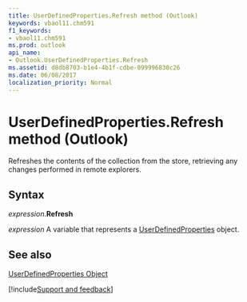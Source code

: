 ```yaml
---
title: UserDefinedProperties.Refresh method (Outlook)
keywords: vbaol11.chm591
f1_keywords:
- vbaol11.chm591
ms.prod: outlook
api_name:
- Outlook.UserDefinedProperties.Refresh
ms.assetid: d8db8703-b1e4-4b1f-cdbe-099996830c26
ms.date: 06/08/2017
localization_priority: Normal
---
```



# UserDefinedProperties.Refresh method (Outlook)

Refreshes the contents of the collection from the store, retrieving any changes performed in remote explorers.


## Syntax

_expression_.**Refresh**

_expression_ A variable that represents a [UserDefinedProperties](Outlook.UserDefinedProperties.md) object.


## See also


[UserDefinedProperties Object](Outlook.UserDefinedProperties.md)

[!include[Support and feedback](~/includes/feedback-boilerplate.md)]